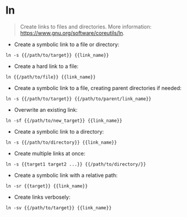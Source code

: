 # ln

> Create links to files and directories.
> More information: <https://www.gnu.org/software/coreutils/ln>.

- Create a symbolic link to a file or directory:

`ln -s {{/path/to/target}} {{link_name}}`

- Create a hard link to a file:

`ln {{/path/to/file}} {{link_name}}`

- Create a symbolic link to a file, creating parent directories if needed:

`ln -s {{/path/to/target}} {{/path/to/parent/link_name}}`

- Overwrite an existing link:

`ln -sf {{/path/to/new_target}} {{link_name}}`

- Create a symbolic link to a directory:

`ln -s {{/path/to/directory}} {{link_name}}`

- Create multiple links at once:

`ln -s {{target1 target2 ...}} {{/path/to/directory/}}`

- Create a symbolic link with a relative path:

`ln -sr {{target}} {{link_name}}`

- Create links verbosely:

`ln -sv {{/path/to/target}} {{link_name}}`